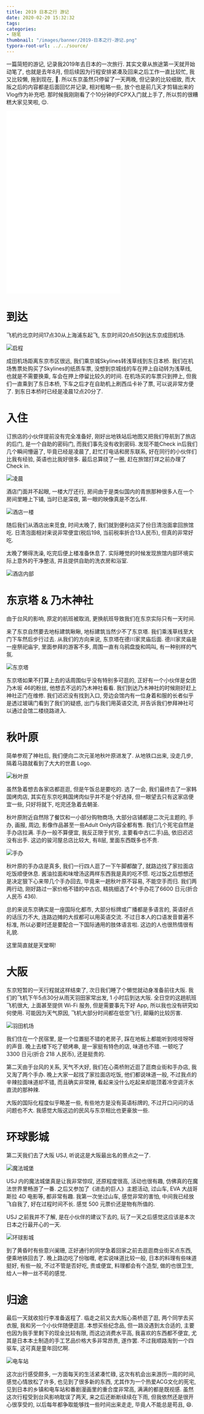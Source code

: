 ```yaml
---
title: 2019 日本之行 游记
date: 2020-02-20 15:32:32
tags:
categories:
- 随笔
thumbnail: "/images/banner/2019-日本之行-游记.png"
typora-root-url: ../../source/
---
```


一篇简短的游记, 记录我2019年去日本的一次旅行. 其实文章从旅途第一天就开始动笔了, 也就是去年8月, 但后续因为行程安排紧凑及回来之后工作一直比较忙, 我又比较懒, 拖到现在, 🤣. 所以东京虽然只停留了一天两晚, 但记录的比较细致, 而大阪之后的内容都是后面回忆并记录, 相对粗略一些, 放个也是前几天才剪辑出来的Vlog作为补充吧. 那时候我刚刚看了个10分钟的FCPX入门就上手了, 所以剪的很糟糕大家见笑啦, 😌.

<iframe src="//player.bilibili.com/player.html?aid=84485339&cid=144505815&page=1&high_quality=1" scrolling="no" border="0" frameborder="no" framespacing="0" allowfullscreen="true" style="min-height: 480px;"> </iframe>

# 到达

飞机约北京时间17点30从上海浦东起飞, 东京时间20点50到达东京成田机场.

![启程](/images/2019-%E6%97%A5%E6%9C%AC%E4%B9%8B%E8%A1%8C-%E6%B8%B8%E8%AE%B0/%E5%90%AF%E7%A8%8B.jpg)

成田机场距离东京市区很远, 我们乘京城Skylines转浅草线到东日本桥. 我们在机场售票处购买了Skylines的纸质车票, 没想到京城线的车在押上自动转为浅草线, 也就是不需要换乘, 车会在押上停留比较久的时间. 在机场买的车票只到押上, 但我们一直乘到了东日本桥, 下车之后才在自助机上刷西瓜卡补了票, 可以说非常方便了. 到东日本桥时已经是凌晨12点20分了.

# 入住

订旅店的小伙伴提前没有完全准备好, 刚好出地铁站后地图又把我们导航到了旅店的后门, 是一个自助的密码门, 而我们事先没有收到密码. 发现不能Check in后我们几个瞬间懵逼了, 毕竟已经是凌晨了, 赶忙打电话和房东联系, 好在同行的小伙伴们比我有经验, 英语也比我好很多. 最后总算绕了一圈, 赶在旅馆打烊之前办理了Check in.

![凌晨](/images/2019-%E6%97%A5%E6%9C%AC%E4%B9%8B%E8%A1%8C-%E6%B8%B8%E8%AE%B0/%E5%87%8C%E6%99%A8.jpg)

酒店门面并不起眼, 一楼大厅还行, 房间由于是类似国内的青旅那种很多人在一个房间里睡上下铺, 当时已是深夜, 第一眼的映像真是不怎么样.

![酒店一楼](/images/2019-%E6%97%A5%E6%9C%AC%E4%B9%8B%E8%A1%8C-%E6%B8%B8%E8%AE%B0/%E9%85%92%E5%BA%97%E4%B8%80%E6%A5%BC.jpg)

随后我们从酒店出来觅食, 时间太晚了, 我们就到便利店买了份日清泡面拿回旅馆吃. 日清泡面相对来说非常便宜(税后198, 当前税率折合13人民币), 但真的非常好吃.

太晚了懒得洗澡, 吃完后便上楼准备休息了. 实际睡觉的时候发现旅馆内部环境实际上意外的干净整洁, 并且提供自助的洗衣房和浴室.

![酒店内部](/images/2019-%E6%97%A5%E6%9C%AC%E4%B9%8B%E8%A1%8C-%E6%B8%B8%E8%AE%B0/%E9%85%92%E5%BA%97%E5%86%85%E9%83%A8.jpg)

# 东京塔 & 乃木神社

由于台风的影响, 原定的航班被取消, 更换航班导致我们在东京实际只有一天时间.

来了东京自然要去地标建筑瞅瞅, 地标建筑当然少不了东京塔. 我们乘浅草线至大门下车然后步行过去. 从我们的方向来说, 东京塔在德川家灵庙后面. 德川家灵庙是一座祭祀庙宇, 里面参拜的游客不多, 周围一直有乌鸦盘旋和鸣叫, 有一种别样的气氛.

![东京塔](/images/2019-%E6%97%A5%E6%9C%AC%E4%B9%8B%E8%A1%8C-%E6%B8%B8%E8%AE%B0/%E4%B8%9C%E4%BA%AC%E5%A1%94.jpg)

东京塔如果不打算上去的话周围似乎没有特别多可逛的, 正好有一个小伙伴是女团乃木坂 46的粉丝, 他想去不远的乃木神社看看. 我们到达乃木神社的时候刚好赶上神社正门在维修. 我们迟迟没有找到入口, 旁边会馆内有一位身着和服的长者似乎是透过玻璃门看到了我们的疑惑, 出门与我们用英语交流, 并告诉我们参拜神社可以通过会馆二楼绕路进入.

# 秋叶原

简单参观了神社后, 我们便向二次元圣地秋叶原进发了. 从地铁口出来, 没走几步, 隔着马路就看到了大大的世嘉 Logo.

![秋叶原](/images/2019-%E6%97%A5%E6%9C%AC%E4%B9%8B%E8%A1%8C-%E6%B8%B8%E8%AE%B0/%E7%A7%8B%E5%8F%B6%E5%8E%9F.jpg)

虽然急着想去各家店都逛逛, 但是午饭总是要吃的. 选了一会, 我们最终去了一家韩国烤肉店, 其实在东京吃韩国烤肉似乎并不是个好选择, 但一眼望去只有这家店便宜一些, 只好将就下, 吃完还急着去朝圣.

秋叶原附近自然除了餐饮和一小部分购物商场, 大部分店铺都是二次元主题的, 手办, 画报, 周边, 影像作品甚至一些Adult Only内容全都有售. 我们几个死宅自然是手办店拉满. 手办一般不算便宜, 我反正限于贫穷, 主要看中古(二手)品, 依旧迟迟没有出手. 这边的骏河屋总店比较大, 有8层, 里面东西既多也不贵.

![手办](/images/2019-%E6%97%A5%E6%9C%AC%E4%B9%8B%E8%A1%8C-%E6%B8%B8%E8%AE%B0/%E6%89%8B%E5%8A%9E.jpg)

秋叶原的手办店是真多, 我们一行四人逛了一下午脚都酸了, 就路边找了家拉面店吃饭顺便休息. 酱油拉面和味增汤这两样东西我是真的吃不惯. 吃过饭之后想想还是决定狠下心来带几个手办回去, 毕竟来一趟秋叶原不容易, 不能空手而归. 我们两两行动, 刚好路过一家价格不错的中古店, 精挑细选了4个手办花了6600 日元(折合人民币 436).

总的来说东京确实是一座国际化都市, 大部分标牌或广播都是多语言的, 英语好点的话压力不大, 连路边摊的大叔都可以用英语交流. 不过日本人的口语发音普遍不标准, 所以必要时还是要配合一下国际通用的肢体语言啦. 这边的人也很热情很有礼貌.

这里简直就是天堂啊!

# 大阪

东京短暂的一天行程就这样结束了, 次日我们睡了个懒觉就动身准备前往大阪. 我们的飞机下午5点30分从雨天羽田家常出发, 1 小时后到达大阪. 全日空的这趟航班飞机很大, 上面甚至提供 Wi-Fi 服务, 但是需要事先下好 App, 所以我也没有研究如何使用. 可能因为天气原因, 飞机大部分时间都在低空飞行, 颠簸的比较厉害.

![羽田机场](/images/2019-%E6%97%A5%E6%9C%AC%E4%B9%8B%E8%A1%8C-%E6%B8%B8%E8%AE%B0/%E7%BE%BD%E7%94%B0%E6%9C%BA%E5%9C%BA.jpg)

我们住在一个民宿里, 是一个位置挺不错的老房子, 踩在地板上都能听到吱吱呀呀的声音. 晚上去楼下吃了顿烤串, 是一家挺有特色的店, 味道也不错. 一顿吃了 3300 日元(折合 218 人民币), 还是挺贵的.

第二天由于台风的关系, 天气不大好, 我们在心斋桥附近逛了逛商业街和手办店, 我又淘了两个手办. 晚上大家一起找了家拉面店吃饭, 他们都说味道一般, 不过我点的辛辣拉面味道却不错, 而且确实非常辣, 看起来没什么吃起来却能顶着冷空调汗水直流的那种辣.

大阪的国际化程度似乎略差一些, 有些地方是没有英语标牌的, 不过开口问问的话问题也不大. 我感觉大阪这边的民风与东京相比也更豪放一些.

# 环球影城

第二天我们去了大阪 USJ, 听说这是大阪最出名的景点之一了.

![魔法城堡](/images/2019-%E6%97%A5%E6%9C%AC%E4%B9%8B%E8%A1%8C-%E6%B8%B8%E8%AE%B0/%E9%AD%94%E6%B3%95%E5%9F%8E%E5%A0%A1.jpeg)

USJ 内的魔法城堡真是让我非常惊叹, 还原程度很高, 活动也很有趣, 仿佛真的在魔法世界里畅游了一番. 之后又参加了《进击的巨人》主题活动, 过山车, EVA 大战哥斯拉 4D 电影等, 都非常有趣. 我第一次坐过山车, 感觉非常的害怕, 中间我已经放飞自我了, 好在过程时间不长. 感觉 500 元票价还是物有所值的.

USJ 之前我并不了解, 是在小伙伴的建议下去的, 玩了一天之后感觉这应该是本次日本之行最开心的一天.

![环球影城](/images/2019-%E6%97%A5%E6%9C%AC%E4%B9%8B%E8%A1%8C-%E6%B8%B8%E8%AE%B0/%E7%8E%AF%E7%90%83%E5%BD%B1%E5%9F%8E.jpg)

到了黄昏时有些意兴阑珊, 正好通行的同学急着回家之前去逛逛商业街买点东西, 便乘地铁回去了. 晚上路边吃了份咖喱, 老实说味道比较一般, 日本的料理有些味道挺好, 有些一般, 不过不管是否好吃, 贵或便宜, 料理都会有个造型, 做的也很卫生, 给人一种一丝不苟的感觉.

# 归途

最后一天就收拾行李准备返程了. 临走之前又去大阪心斋桥逛了逛, 两个同学去买衣服, 我和另一个小伙伴随便逛逛. 本想买些纪念品, 但一路没遇到太合适的, 主要也因为我手里剩下的现金比较有限, 而这边消费水平高, 我喜欢的东西都不便宜, 尤其是日本本土制造的手工艺品价格大多非常昂贵, 遂作罢. 不过我顺路淘到一个四驱车, 这可真是童年回忆啊.

![电车站](/images/2019-%E6%97%A5%E6%9C%AC%E4%B9%8B%E8%A1%8C-%E6%B8%B8%E8%AE%B0/%E7%94%B5%E8%BD%A6%E7%AB%99.jpeg)

这次出行感受颇多, 一方面每天的生活紧凑忙碌, 这次有机会出来游历一周的时间, 感觉心情放松了许多, 也见到了很多新的东西, 尤其作为一个热爱ACG文化的死宅, 见到日本的乡镇和电车站和番剧漫画里的重合度非常高, 满满的都是既视感. 虽然这次行程受到台风影响耽误了两天, 来之后还断断续续在下雨, 但我依然还是很开心很享受的, 以后每年都争取能够找一些时间出来走走, 毕竟人不能总是苟且, 😄.

